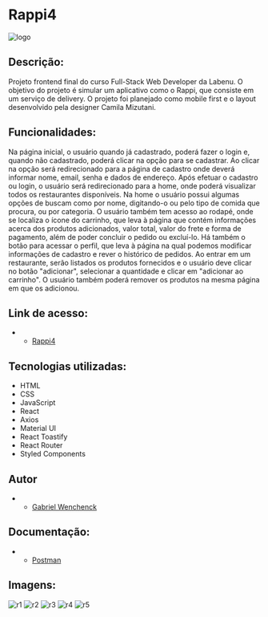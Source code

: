 # Rappi4
![logo](https://user-images.githubusercontent.com/104534121/214419299-339606f3-bd58-4a0e-a9fc-83cf4b9ada86.png)

## Descrição:

Projeto frontend final do curso Full-Stack Web Developer da Labenu. O objetivo do projeto é simular um aplicativo como o Rappi, que consiste em um serviço de delivery. O projeto foi planejado como mobile first e o layout desenvolvido pela designer Camila Mizutani.

## Funcionalidades:

Na página inicial, o usuário quando já cadastrado, poderá fazer o login e, quando não cadastrado, poderá clicar na opção para se cadastrar. Ao clicar na opção será redirecionado para a página de cadastro onde deverá informar nome, email, senha e dados de endereço. Após efetuar o cadastro ou login, o usuário será redirecionado para a home, onde poderá visualizar todos os restaurantes disponíveis.
Na home o usuário possui algumas opções de buscam como por nome, digitando-o ou pelo tipo de comida que procura, ou por categoria. O usuário também tem acesso ao rodapé, onde se localiza o ícone do carrinho, que leva à página que contém informações acerca dos produtos adicionados, valor total, valor do frete e forma de pagamento, além de poder concluir o pedido ou excluí-lo. Há também o botão para acessar o perfil, que leva à página na qual podemos modificar informações de cadastro e rever o histórico de pedidos.
Ao entrar em um restaurante, serão listados os produtos fornecidos e o usuário deve clicar no botão "adicionar", selecionar a quantidade e clicar em "adicionar ao carrinho". O usuário também poderá remover os produtos na mesma página em que os adicionou.

## Link de acesso:

- * [Rappi4](overrated-marble.surge.sh)

## Tecnologias utilizadas:

- HTML
- CSS
- JavaScript
- React
- Axios
- Material UI
- React Toastify
- React Router
- Styled Components

## Autor

- * [Gabriel Wenchenck](https://github.com/gabrielwenchenck)

## Documentação:

- * [Postman](https://documenter.getpostman.com/view/7549981/SWTEdGtT)

## Imagens:

![r1](https://user-images.githubusercontent.com/104534121/214418955-9e80aad7-be0f-4a4f-9e90-3d10b85d8e97.png)
![r2](https://user-images.githubusercontent.com/104534121/214418978-dfe9a445-050d-440d-9a15-4cb652c4122a.png)
![r3](https://user-images.githubusercontent.com/104534121/214419169-e3d622b5-4800-4147-af80-f45745639707.png)
![r4](https://user-images.githubusercontent.com/104534121/214419015-57c8a9d2-5eb7-4685-8e5d-0bf960dd0863.png)
![r5](https://user-images.githubusercontent.com/104534121/214418991-56d49f11-52c8-419b-a38c-bd3fc864ca1d.png)




